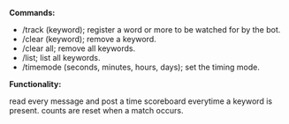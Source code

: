 __Commands:__
* /track (keyword); register a word or more to be watched for by the bot.
* /clear (keyword); remove a keyword.
* /clear all; remove all keywords.
* /list; list all keywords.
* /timemode (seconds, minutes, hours, days); set the timing mode.

__Functionality:__

read every message and post a time scoreboard everytime a keyword is present.
counts are reset when a match occurs.
